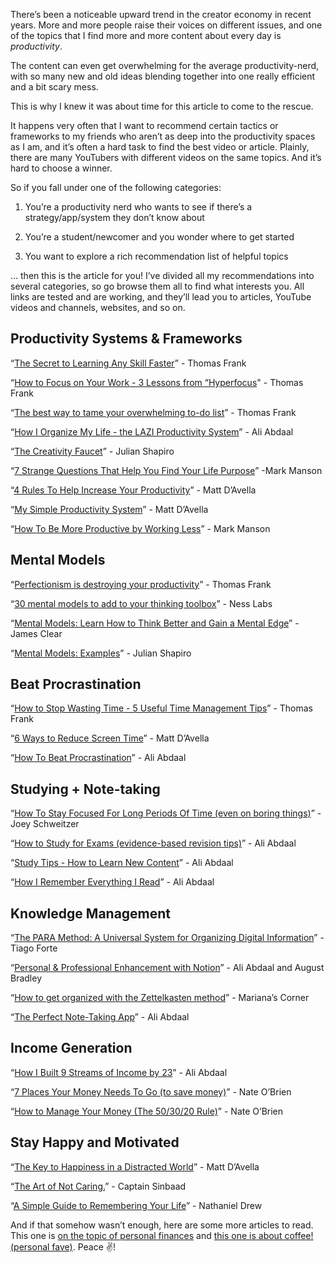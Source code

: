 There’s been a noticeable upward trend in the creator economy in recent years. More and more people raise their voices on different issues, and one of the topics that I find more and more content about every day is *productivity*.

The content can even get overwhelming for the average productivity-nerd, with so many new and old ideas blending together into one really efficient and a bit scary mess.
 
This is why I knew it was about time for this article to come to the rescue.

It happens very often that I want to recommend certain tactics or frameworks to my friends who aren’t as deep into the productivity spaces as I am, and it’s often a hard task to find the best video or article. Plainly, there are many YouTubers with different videos on the same topics. And it’s hard to choose a winner.

So if you fall under one of the following categories:

1. You’re a productivity nerd who wants to see if there’s a strategy/app/system they don’t know about

2. You’re a student/newcomer and you wonder where to get started

3. You want to explore a rich recommendation list of helpful topics

… then this is the article for you! I’ve divided all my recommendations into several categories, so go browse them all to find what interests you. All links are tested and are working, and they’ll lead you to articles, YouTube videos and channels, websites, and so on.

## Productivity Systems & Frameworks

“[The Secret to Learning Any Skill Faster](https://www.youtube.com/watch?v=FbD8n4J_MuM)” - Thomas Frank 

“[How to Focus on Your Work - 3 Lessons from “Hyperfocus](https://www.youtube.com/watch?v=0ZfLwXF22l4)" - Thomas Frank

“[The best way to tame your overwhelming to-do list](https://www.youtube.com/watch?t=633s&v=zfnvbw4s9CA)” - Thomas Frank

“[How I Organize My Life - the LAZI Productivity System](https://www.youtube.com/watch?v=Bry8a_7b9aM)” - Ali Abdaal

“[The Creativity Faucet](https://www.julian.com/blog/creativity-faucet)” - Julian Shapiro

“[7 Strange Questions That Help You Find Your Life Purpose](https://markmanson.net/life-purpose)” -Mark Manson

“[4 Rules To Help Increase Your Productivity](https://www.youtube.com/watch?t=707s&v=yXohcxCKqvo)” - Matt D’Avella

“[My Simple Productivity System](https://www.youtube.com/watch?v=BtiQvhQF8IA)” - Matt D’Avella

“[How To Be More Productive by Working Less](https://markmanson.net/how-to-be-more-productive)” - Mark Manson

## Mental Models

“[Perfectionism is destroying your productivity](https://www.youtube.com/watch?v=rGNa1nl3X4U)” - Thomas Frank

“[30 mental models to add to your thinking toolbox](https://nesslabs.com/mental-models)” - Ness Labs

“[Mental Models: Learn How to Think Better and Gain a Mental Edge](https://jamesclear.com/mental-models)” - James Clear

“[Mental Models: Examples](https://www.julian.com/blog/mental-model-examples)” - Julian Shapiro

## Beat Procrastination

“[How to Stop Wasting Time - 5 Useful Time Management Tips](https://www.youtube.com/watch?v=xwsLuxlbY2w)” - Thomas Frank

“[6 Ways to Reduce Screen Time](https://www.youtube.com/watch?v=XQQUo2gmUs4)” - Matt D’Avella

“[How To Beat Procrastination](https://www.youtube.com/watch?v=RP0oVOH4Zz4)” - Ali Abdaal

## Studying + Note-taking

“[How To Stay Focused For Long Periods Of Time (even on boring things)](https://www.youtube.com/watch?t=343s&v=LE8mNTJOYmQ)” - Joey Schweitzer

“[How to Study for Exams (evidence-based revision tips)](https://www.youtube.com/watch?v=ukLnPbIffxE)” - Ali Abdaal

“[Study Tips - How to Learn New Content](https://www.youtube.com/watch?v=fBXnxlLR0PY)” - Ali Abdaal

“[How I Remember Everything I Read](https://www.youtube.com/watch?v=AjoxkxM_I5g)” - Ali Abdaal

## Knowledge Management

“[The PARA Method: A Universal System for Organizing Digital Information](https://fortelabs.co/blog/para/)” - Tiago Forte

“[Personal & Professional Enhancement with Notion](https://www.youtube.com/watch?index=1&list=PLAl0gPKnL3V8MEGuzB2Q3b0zM2yeIW9U7&t=7043s&v=c2MT_0DDF0w)” - Ali Abdaal and August Bradley

“[How to get organized with the Zettelkasten method](https://www.youtube.com/watch?t=453s&v=Xen2FGjuZFo)” - Mariana’s Corner

“[The Perfect Note-Taking App](https://www.youtube.com/watch?t=548s&v=wpcVQeF07G4)” - Ali Abdaal

## Income Generation

“[How I Built 9 Streams of Income by 23](https://www.youtube.com/watch?t=718s&v=GY9lNl3EO1I)” - Ali Abdaal

“[7 Places Your Money Needs To Go (to save money)](https://www.youtube.com/watch?v=NskNfAlD3wU)” - Nate O’Brien

“[How to Manage Your Money (The 50/30/20 Rule)](https://www.youtube.com/watch?v=HWpW50ByRro)” - Nate O’Brien

## Stay Happy and Motivated

“[The Key to Happiness in a Distracted World](https://www.youtube.com/watch?v=5Lay89Tk2nk)” - Matt D’Avella

“[The Art of Not Caring.](https://www.youtube.com/watch?index=6&list=PLpVN66Got7ydP46IHAnWa9jvH-83JtKmL&v=0pbk139uHW4)” - Captain Sinbaad

“[A Simple Guide to Remembering Your Life](https://www.youtube.com/watch?v=rLobewuy8bo)” - Nathaniel Drew

And if that somehow wasn’t enough, here are some more articles to read. This one is [on the topic of personal finances](../personal-economic-engine) and [this one is about coffee! (personal fave)](../coffee-guide). Peace ✌!